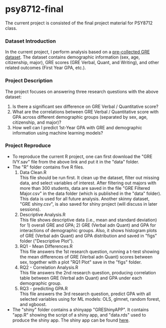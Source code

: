 # psy8712-final
The current project is consisted of the final project material for PSY8712 class.

### Dataset Introduction
In the current project, I perform analysis based on a [pre-collected GRE dataset](https://www.openicpsr.org/openicpsr/project/155721/version/V1/view;jsessionid=CCA87775E2BAE63EE1B4FC92FF3AE409>). The dataset contains demographic information (sex, age, citizenship, major), GRE scores (GRE Verbal, Quant, and Writing), and other related outcomes (First Year GPA, etc.). 

### Project Description
The project focuses on answering three research questions with the above dataset:
1. Is there a significant sex difference on GRE Verbal / Quantitative score?
2. What are the correlations between GRE Verbal / Quantitative score with GPA across different demographic groups (separated by sex, age, citizenship, and major)?
3. How well can I predict 1st-Year GPA with GRE and demographic information using machine learning models? 


### Project Reproduce
* To reproduce the current R project, one can first download the "GRE IVY.sav" file from the above link and put it in the "data" folder.  
* The "R" folder contains five R files.
  1. Data Clean.R  
  This file should be run first. It clean up the dataset, filter out missing data, and select variables of interest. After filtering out majors with more than 300 students, data are saved in the file "GRE Filtered Major.csv" in the data folder (which is published in the "data" folder). This data is used for all future analysis. Another skinny dataset, "GRE shiny.csv", is also saved for shiny project (will discuss in later sessions).
  2. Descriptive Analysis.R  
   This file shows descriptive data (i.e., mean and standard deviation) for 1) overall GRE and GPA; 2) GRE (Verbal adn Quant) and GPA for interactions of demographic groups. Also, it shows histogram plots of GRE (Verbal adn Quant) and GPA distribution and saved in "figs" folder ("Descriptive Plot").
  3. RQ1 - Mean Differences.R    
   This file answers the 1st research question, running a t-test showing the mean differences of GRE (Verbal adn Quant) scores between sex, together with a plot "RQ1 Plot" save in the "figs" folder.
  4. RQ2 - Correlation Analysis.R   
   This file answers the 2nd research question, producing correlation table between GRE (Verbal adn Quant) and GPA under each demographic group.
  5. RQ3 - predicting GPA.R    
   This file answers the 3rd research question, predict GPA with all selected variables using for ML models: OLS, glmnet, random forest, and xgboost.   
* The "shiny" folder contains a shinyapp "GREShinyAPP". It contains "app.R" showing the script of a shiny app, and "data.rds" used to produce the shiny app. The shiny app can be found [here](https://purplefishlovespig.shinyapps.io/greshinyapp/).
